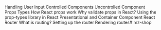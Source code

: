 Handling User Input
  Controlled Components
  Uncontrolled Component
Props Types
  How React props work
  Why validate props in React?
  Using the prop-types library in React
Presentational and Container Component
React Router
  What is routing?
  Setting up the router
  Rendering routes# mz-shop
